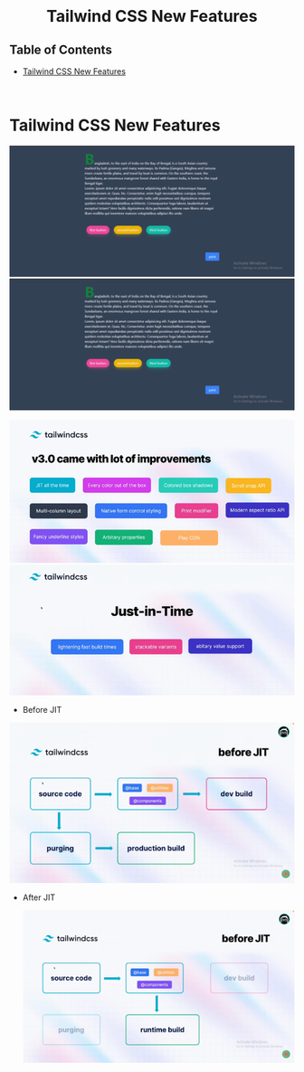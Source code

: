<br />
 <p align="center">
    <h1 align="center">  Tailwind CSS New Features</h1>
</p>

<!-- TABLE OF CONTENTS -->

## Table of Contents

- [Tailwind CSS New Features](#tailwind-css-new-features)

<br>

# Tailwind CSS New Features

![Print Modifier](./images/print-modifier.png)
![Print Modifier](./images/print-modifier.png)

![New Features](./images/tailwindcss-v3.png)
![Just in Time](./images/tailwind-jit.png)

- Before JIT

![Before JIT](./images/before-jit.png)

- After JIT

  ![After JIT](./images/after-jit.png)

<br>
